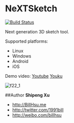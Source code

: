 NeXTSketch
========

[![Build Status](https://travis-ci.org/billhsu/NeXTSketch.png?branch=master)](https://travis-ci.org/billhsu/NeXTSketch)

Next generation 3D sketch tool.

Supported platforms:
 * Linux
 * Windows
 * Android
 * iOS
 

Demo video: [Youtube](https://www.youtube.com/watch?v=LXAcakVGCuI) [Youku](http://v.youku.com/v_show/id_XNjY1ODY2MjY4.html)


![f22_1](https://github.com/billhsu/NeXTSketch/raw/master/doc/f22_1.png)


##Author
**Shipeng Xu**

+ http://BillHsu.me
+ http://twitter.com/1991bill
+ http://weibo.com/billhsu
